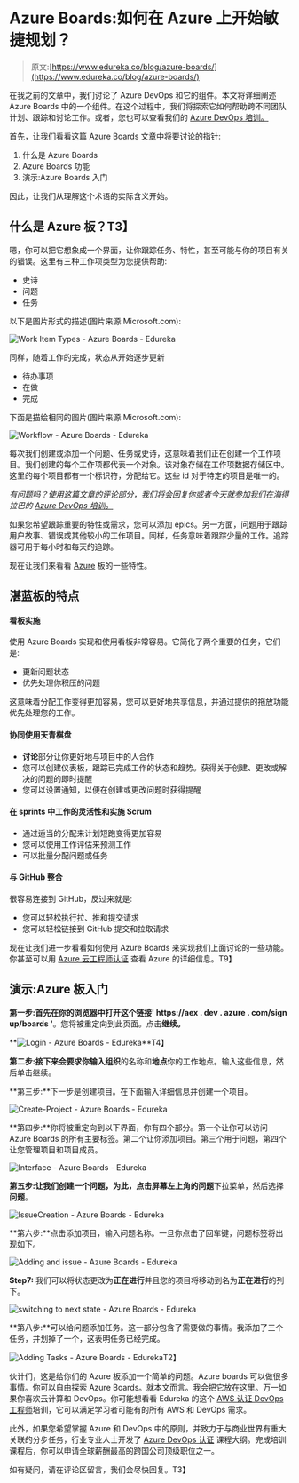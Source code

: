 # Azure Boards:如何在 Azure 上开始敏捷规划？

> 原文:[https://www.edureka.co/blog/azure-boards/](https://www.edureka.co/blog/azure-boards/)

在我之前的文章中，我们讨论了 Azure DevOps 和它的组件。本文将详细阐述 Azure Boards 中的一个组件。在这个过程中，我们将探索它如何帮助跨不同团队计划、跟踪和讨论工作。或者，您也可以查看我们的 [Azure DevOps 培训。](https://www.edureka.co/microsoft-azure-devops-solutions-training)

首先，让我们看看这篇 Azure Boards 文章中将要讨论的指针:

1.  什么是 Azure Boards
2.  Azure Boards 功能
3.  演示:Azure Boards 入门

因此，让我们从理解这个术语的实际含义开始。

## **什么是 Azure 板？T3】**

嗯，你可以把它想象成一个界面，让你跟踪任务、特性，甚至可能与你的项目有关的错误。这里有三种工作项类型为您提供帮助:

*   史诗
*   问题
*   任务

以下是图片形式的描述(图片来源:Microsoft.com):

![Work Item Types - Azure Boards - Edureka](../Images/01c2def0e86bd4d98f12f824a0874aea.png)

同样，随着工作的完成，状态从开始逐步更新

*   待办事项
*   在做
*   完成

下面是描绘相同的图片(图片来源:Microsoft.com):

![Workflow - Azure Boards - Edureka](../Images/5062c27c6b05b6d6edb7296f50b61fa3.png)

每次我们创建或添加一个问题、任务或史诗，这意味着我们正在创建一个工作项目。我们创建的每个工作项都代表一个对象。该对象存储在工作项数据存储区中。这里的每个项目都有一个标识符，分配给它。这些 id 对于特定的项目是唯一的。

*有问题吗？使用这篇文章的评论部分，我们将会回复你或者今天就参加我们在海得拉巴的 [Azure DevOps 培训。](https://www.edureka.co/microsoft-azure-devops-solutions-training-hyderabad)*

如果您希望跟踪重要的特性或需求，您可以添加 epics。另一方面，问题用于跟踪用户故事、错误或其他较小的工作项目。同样，任务意味着跟踪少量的工作。追踪器可用于每小时和每天的追踪。

现在让我们来看看 [Azure](https://www.edureka.co/blog/microsoft-azure-tutorial) 板的一些特性。

## **湛蓝板的特点**

#### **看板实施**

使用 Azure Boards 实现和使用看板非常容易。它简化了两个重要的任务，它们是:

*   更新问题状态
*   优先处理你积压的问题

这意味着分配工作变得更加容易，您可以更好地共享信息，并通过提供的拖放功能优先处理您的工作。

#### **协同使用天青棋盘**

*   **讨论**部分让你更好地与项目中的人合作
*   您可以创建仪表板，跟踪已完成工作的状态和趋势。获得关于创建、更改或解决的问题的即时提醒
*   您可以设置通知，以便在创建或更改问题时获得提醒

#### **在 sprints 中工作的灵活性和实施 Scrum**

*   通过适当的分配来计划短跑变得更加容易
*   您可以使用工作评估来预测工作
*   可以批量分配问题或任务

#### **与 GitHub** 整合

很容易连接到 GitHub，反过来就是:

*   您可以轻松执行拉、推和提交请求
*   您可以轻松链接到 GitHub 提交和拉取请求

现在让我们进一步看看如何使用 Azure Boards 来实现我们上面讨论的一些功能。你甚至可以用 [Azure 云工程师认证](https://www.edureka.co/masters-program/azure-cloud-engineer-certification-training) 查看 Azure 的详细信息。T9】

## **演示:Azure 板入门**

**第一步:**首先在你的浏览器中打开这个链接**' https://aex . dev . azure . com/sign up/boards '**。您将被重定向到此页面。点击**继续。**

**![Login - Azure Boards - Edureka](../Images/d92f264fc6aa4cd2fff90cad7b4ed9ec.png)**T4】

**第二步:**接下来会要求你输入**组织**的名称和**地点**你的工作地点。输入这些信息，然后单击继续。

**第三步:**下一步是创建项目。在下面输入详细信息并创建一个项目。

![Create-Project - Azure Boards - Edureka](../Images/556b8fb7db0e6fed5cde59db6d6e35ab.png)

**第四步:**你将被重定向到以下界面，你有四个部分。第一个让你可以访问 Azure Boards 的所有主要标签。第二个让你添加项目。第三个用于问题，第四个让您管理项目和项目成员。

![Interface - Azure Boards - Edureka](../Images/a350c1318774f0f7e32427909f3d70cd.png)

**第五步:**让我们创建一个问题，为此，点击屏幕左上角的**问题**下拉菜单，然后选择**问题**。

![IssueCreation - Azure Boards - Edureka](../Images/881615970dc9ed353062fd9aef34a566.png)

**第六步:**点击添加项目，输入问题名称。一旦你点击了回车键，问题标签将出现如下。

![Adding and issue - Azure Boards - Edureka](../Images/ba521810e2b733d07546a96a6ad76aef.png)

**Step7:** 我们可以将状态更改为**正在进行**并且您的项目将移动到名为**正在进行**的列下。

![switching to next state - Azure Boards - Edureka](../Images/f06c3593e5060436a8770811fb560b0c.png)

**第八步:**可以给问题添加任务。这一部分包含了需要做的事情。我添加了三个任务，并划掉了一个，这表明任务已经完成。

![Adding Tasks - Azure Boards - Edureka](../Images/216e0e589a08ea89399ef827ec9a7d7f.png)T2】

伙计们，这是给你们的 Azure 板添加一个简单的问题。Azure boards 可以做很多事情。你可以自由探索 Azure Boards。就本文而言。我会把它放在这里。万一如果你喜欢云计算和 DevOps。你可能想看看 Edureka 的这个 [AWS 认证 DevOps 工程师](https://www.edureka.co/aws-certified-devops-training)培训，它可以满足学习者可能有的所有 AWS 和 DevOps 需求。

此外，如果您希望掌握 Azure 和 DevOps 中的原则，并致力于与商业世界有重大关联的分步任务，行业专业人士开发了 [Azure DevOps 认证](https://www.edureka.co/microsoft-azure-devops-solutions-training) 课程大纲。完成培训课程后，你可以申请全球薪酬最高的跨国公司顶级职位之一。

如有疑问，请在评论区留言，我们会尽快回复。T3】